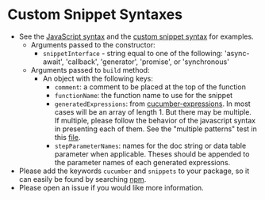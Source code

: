 # Custom Snippet Syntaxes

* See the [JavaScript syntax](/src/formatter/step_definition_snippet_builder/javascript_snippet_syntax.ts) and the [custom snippet syntax](/features/step_definition_snippets_custom_syntax.feature) for examples.
  * Arguments passed to the constructor:
    * `snippetInterface` - string equal to one of the following: 'async-await', 'callback', 'generator', 'promise', or 'synchronous'
  * Arguments passed to `build` method:
    * An object with the following keys:
      * `comment`: a comment to be placed at the top of the function
      * `functionName`: the function name to use for the snippet
      * `generatedExpressions`: from [cucumber-expressions](https://github.com/cucumber/cucumber-expressions#readme). In most cases will be an array of length 1. But there may be multiple. If multiple, please follow the behavior of the javascript syntax in presenting each of them. See the "multiple patterns" test in this [file](/src/formatter/step_definition_snippet_builder/javascript_snippet_syntax_spec.ts).
      * `stepParameterNames`: names for the doc string or data table parameter when applicable. Theses should be appended to the parameter names of each generated expressions.
* Please add the keywords `cucumber` and `snippets` to your package, so it can easily be found by searching [npm](https://www.npmjs.com/search?q=cucumber+snippets).
* Please open an issue if you would like more information.
